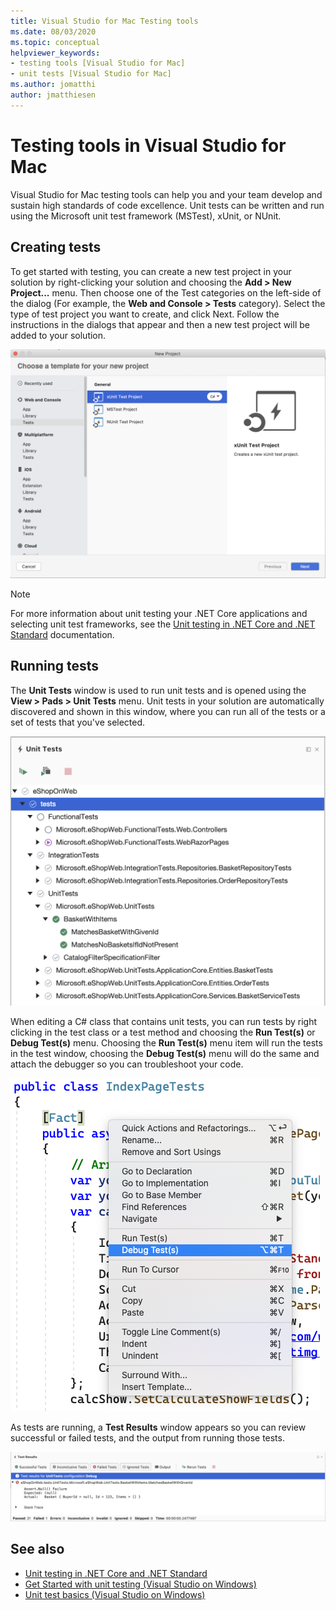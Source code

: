 ```yaml
---
title: Visual Studio for Mac Testing tools
ms.date: 08/03/2020
ms.topic: conceptual
helpviewer_keywords:
- testing tools [Visual Studio for Mac]
- unit tests [Visual Studio for Mac]
ms.author: jomatthi
author: jmatthiesen
---
```

# Testing tools in Visual Studio for Mac

Visual Studio for Mac testing tools can help you and your team develop and sustain high standards of code excellence. Unit tests can be written and run using the Microsoft unit test framework (MSTest), xUnit, or NUnit.

## Creating tests
To get started with testing, you can create a new test project in your solution by right-clicking your solution and choosing the **Add > New Project...** menu. Then choose one of the Test categories on the left-side of the dialog (For example, the **Web and Console > Tests** category). Select the type of test project you want to create, and click Next. Follow the instructions in the dialogs that appear and then a new test project will be added to your solution.

![New project dialog with Web and Console > Tests section selected, showing xUnit, MSTest, and NUnit projects](media/create-new-test-project.PNG)

> [!NOTE]
> For more information about unit testing your .NET Core applications and selecting unit test frameworks, see the [Unit testing in .NET Core and .NET Standard](https://docs.microsoft.com/dotnet/core/testing/?pivots=xunit) documentation.

## Running tests
The **Unit Tests** window is used to run unit tests and is opened using the **View > Pads > Unit Tests** menu. Unit tests in your solution are automatically discovered and shown in this window, where you can run all of the tests or a set of tests that you've selected.

![Test Window showing a list of unit tests and a tool bar for running or stopping tests.](media/test-window.PNG)

When editing a C# class that contains unit tests, you can run tests by right clicking in the test class or a test method and choosing the **Run Test(s)** or **Debug Test(s)** menu. Choosing the **Run Test(s)** menu item will run the tests in the test window, choosing the **Debug Test(s)** menu will do the same and attach the debugger so you can troubleshoot your code.

![Editor right-click menu with Run and Debug Tests options](media/run-tests-context-menu.PNG)

As tests are running, a **Test Results** window appears so you can review successful or failed tests, and the output from running those tests.

![Test results window showing one failed test and a count of 21 passed tests and 1 failed test.](media/test-results-window.PNG)

## See also

- [Unit testing in .NET Core and .NET Standard](/dotnet/core/testing)
- [Get Started with unit testing (Visual Studio on Windows)](/visualstudio/test/getting-started-with-unit-testing)
- [Unit test basics (Visual Studio on Windows)](/visualstudio/test/unit-test-basics)